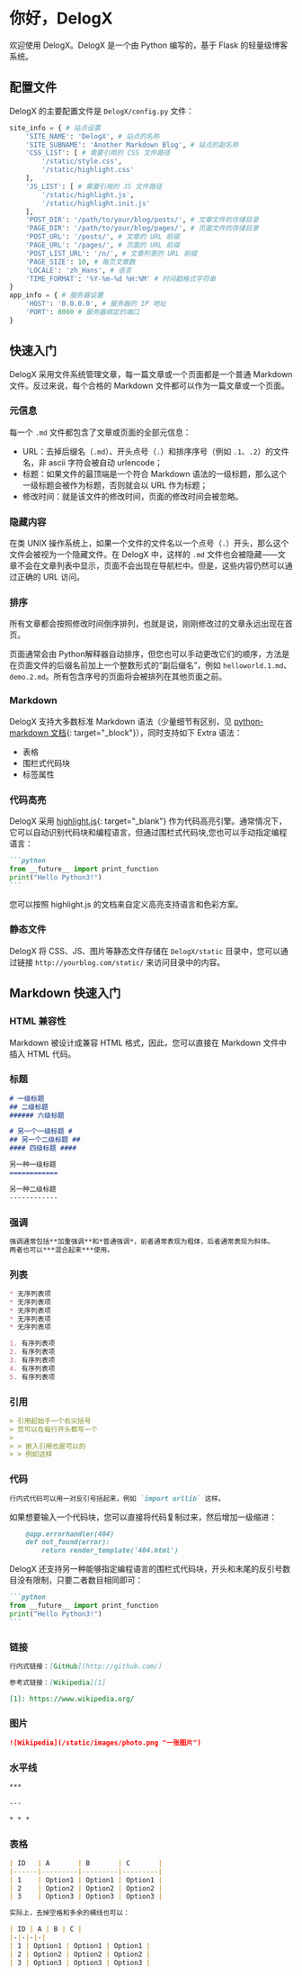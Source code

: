 # 你好，DelogX

欢迎使用 DelogX。DelogX 是一个由 Python 编写的，基于 Flask 的轻量级博客系统。

## 配置文件

DelogX 的主要配置文件是 `DelogX/config.py` 文件：

```python
site_info = { # 站点设置
    'SITE_NAME': 'DelogX', # 站点的名称
    'SITE_SUBNAME': 'Another Markdown Blog', # 站点的副名称
    'CSS_LIST': [ # 需要引用的 CSS 文件路径
        '/static/style.css',
        '/static/highlight.css'
    ],
    'JS_LIST': [ # 需要引用的 JS 文件路径
        '/static/highlight.js',
        '/static/highlight.init.js'
    ],
    'POST_DIR': '/path/to/your/blog/posts/', # 文章文件的存储目录
    'PAGE_DIR': '/path/to/your/blog/pages/', # 页面文件的存储目录
    'POST_URL': '/posts/', # 文章的 URL 前缀
    'PAGE_URL': '/pages/', # 页面的 URL 前缀
    'POST_LIST_URL': '/n/', # 文章列表的 URL 前缀
    'PAGE_SIZE': 10, # 每页文章数
    'LOCALE': 'zh_Hans', # 语言
    'TIME_FORMAT': '%Y-%m-%d %H:%M' # 时间戳格式字符串
}
app_info = { # 服务器设置
    'HOST': '0.0.0.0', # 服务器的 IP 地址
    'PORT': 8000 # 服务器绑定的端口
}
```

## 快速入门

DelogX 采用文件系统管理文章，每一篇文章或一个页面都是一个普通 Markdown 文件。反过来说，每个合格的 Markdown 文件都可以作为一篇文章或一个页面。

### 元信息

每一个 `.md` 文件都包含了文章或页面的全部元信息：

* URL：去掉后缀名（`.md`）、开头点号（`.`）和排序序号（例如 `.1`、`.2`）的文件名，非 ascii 字符会被自动 urlencode；
* 标题：如果文件的最顶端是一个符合 Markdown 语法的一级标题，那么这个一级标题会被作为标题，否则就会以 URL 作为标题；
* 修改时间：就是该文件的修改时间，页面的修改时间会被忽略。

### 隐藏内容

在类 UNIX 操作系统上，如果一个文件的文件名以一个点号（`.`）开头，那么这个文件会被视为一个隐藏文件。在 DelogX 中，这样的 `.md` 文件也会被隐藏——文章不会在文章列表中显示，页面不会出现在导航栏中。但是，这些内容仍然可以通过正确的 URL 访问。

### 排序

所有文章都会按照修改时间倒序排列，也就是说，刚刚修改过的文章永远出现在首页。

页面通常会由 Python解释器自动排序，但您也可以手动更改它们的顺序，方法是在页面文件的后缀名前加上一个整数形式的“副后缀名”，例如 `helloworld.1.md`、`demo.2.md`。所有包含序号的页面将会被排列在其他页面之前。

### Markdown

DelogX 支持大多数标准 Markdown 语法（少量细节有区别，见 [python-markdown 文档]{: target="_block"}），同时支持如下 Extra 语法：

* 表格
* 围栏式代码块
* 标签属性

[python-markdown 文档]: http://pythonhosted.org/Markdown/#differences

### 代码高亮

DelogX 采用 [highlight.js]{: target="_blank"} 作为代码高亮引擎。通常情况下，它可以自动识别代码块和编程语言，但通过围栏式代码块,您也可以手动指定编程语言：

````markdown
```python
from __future__ import print_function
print("Hello Python3!")
```
````

您可以按照 highlight.js 的文档来自定义高亮支持语言和色彩方案。

[highlight.js]: https://highlightjs.org/

### 静态文件

DelogX 将 CSS、JS、图片等静态文件存储在 `DelogX/static` 目录中，您可以通过链接 `http://yourblog.com/static/` 来访问目录中的内容。

## Markdown 快速入门

### HTML 兼容性

Markdown 被设计成兼容 HTML 格式，因此，您可以直接在 Markdown 文件中插入 HTML 代码。

### 标题

```markdown
# 一级标题
## 二级标题
###### 六级标题

# 另一个一级标题 #
## 另一个二级标题 ##
#### 四级标题 ####

另一种一级标题
============

另一种二级标题
------------
```

### 强调

```markdown
强调通常包括**加重强调**和*普通强调*，前者通常表现为粗体，后者通常表现为斜体。
两者也可以***混合起来***使用。
```

### 列表

```markdown
* 无序列表项
* 无序列表项
* 无序列表项
* 无序列表项
* 无序列表项
```

```markdown
1. 有序列表项
2. 有序列表项
3. 有序列表项
4. 有序列表项
5. 有序列表项
```

### 引用

```markdown
> 引用起始于一个右尖括号
> 您可以在每行开头都写一个
>
> > 嵌入引用也是可以的
> > 例如这样
```

### 代码

```markdown
行内式代码可以用一对反引号括起来，例如 `import urllib` 这样。
```

如果想要输入一个代码块，您可以直接将代码复制过来，然后增加一级缩进：

```markdown
    @app.errorhandler(404)
    def not_found(error):
        return render_template('404.html')
```

DelogX 还支持另一种能够指定编程语言的围栏式代码块，开头和末尾的反引号数目没有限制，只要二者数目相同即可：

````markdown
```python
from __future__ import print_function
print("Hello Python3!")
```
````

### 链接

```markdown
行内式链接：[GitHub](http://github.com/)

参考式链接：[Wikipedia][1]

[1]: https://www.wikipedia.org/
```

### 图片

```markdown
![Wikipedia](/static/images/photo.png "一张图片")
```

### 水平线

```markdown
***

---

* * *
```

### 表格

```markdown
| ID   | A       | B       | C       |
|------|---------|---------|---------|
| 1    | Option1 | Option1 | Option1 |
| 2    | Option2 | Option2 | Option2 |
| 3    | Option3 | Option3 | Option3 |

实际上，去掉空格和多余的横线也可以：

| ID | A | B | C |
|-|-|-|-|
| 1 | Option1 | Option1 | Option1 |
| 2 | Option2 | Option2 | Option2 |
| 3 | Option3 | Option3 | Option3 |
```
